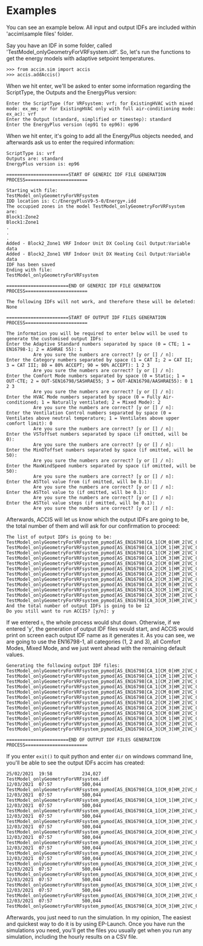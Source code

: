# Examples

You can see an example below. All input and output IDFs are included within 'accim\sample files\' folder.


Say you have an IDF in some folder, called 'TestModel_onlyGeometryForVRFsystem.idf'. So, let's run the functions to get the energy models with adaptive setpoint temperatures.

```
>>> from accim.sim import accis
>>> accis.addAccis()
```
When we hit enter, we'll be asked to enter some information regarding the ScriptType, the Outputs and the EnergyPlus version:
```
Enter the ScriptType (for VRFsystem: vrf; for ExistingHVAC with mixed mode: ex_mm; or for ExistingHVAC only with full air-conditioning mode: ex_ac): vrf
Enter the Output (standard, simplified or timestep): standard
Enter the EnergyPlus version (ep91 to ep96): ep96
```
When we hit enter, it's going to add all the EnergyPlus objects needed, and afterwards ask us to enter the required information:
```
ScriptType is: vrf
Outputs are: standard
EnergyPlus version is: ep96

=======================START OF GENERIC IDF FILE GENERATION PROCESS=======================

Starting with file:
TestModel_onlyGeometryForVRFsystem
IDD location is: C:/EnergyPlusV9-5-0/Energy+.idd
The occupied zones in the model TestModel_onlyGeometryForVRFsystem are:
Block1:Zone2
Block1:Zone1
.
.
.
Added - Block2_Zone1 VRF Indoor Unit DX Cooling Coil Output:Variable data
Added - Block2_Zone1 VRF Indoor Unit DX Heating Coil Output:Variable data
IDF has been saved
Ending with file:
TestModel_onlyGeometryForVRFsystem

=======================END OF GENERIC IDF FILE GENERATION PROCESS=======================

The following IDFs will not work, and therefore these will be deleted:
None

=======================START OF OUTPUT IDF FILES GENERATION PROCESS=======================

The information you will be required to enter below will be used to generate the customised output IDFs:
Enter the Adaptive Standard numbers separated by space (0 = CTE; 1 = EN16798-1; 2 = ASHRAE 55): 1
          Are you sure the numbers are correct? [y or [] / n]:
Enter the Category numbers separated by space (1 = CAT I; 2 = CAT II; 3 = CAT III; 80 = 80% ACCEPT; 90 = 90% ACCEPT): 1 2 3
          Are you sure the numbers are correct? [y or [] / n]:
Enter the Comfort Mode numbers separated by space (0 = Static; 1 = OUT-CTE; 2 = OUT-SEN16798/SASHRAE55; 3 = OUT-AEN16798/AASHRAE55): 0 1 2 3
          Are you sure the numbers are correct? [y or [] / n]:
Enter the HVAC Mode numbers separated by space (0 = Fully Air-conditioned; 1 = Naturally ventilated; 2 = Mixed Mode): 2
          Are you sure the numbers are correct? [y or [] / n]:
Enter the Ventilation Control numbers separated by space (0 = Ventilates above neutral temperature; 1 = Ventilates above upper comfort limit): 0
          Are you sure the numbers are correct? [y or [] / n]:
Enter the VSToffset numbers separated by space (if omitted, will be 0):
          Are you sure the numbers are correct? [y or [] / n]:
Enter the MinOToffset numbers separated by space (if omitted, will be 50):
          Are you sure the numbers are correct? [y or [] / n]:
Enter the MaxWindSpeed numbers separated by space (if omitted, will be 50):
          Are you sure the numbers are correct? [y or [] / n]:
Enter the ASTtol value from (if omitted, will be 0.1):
          Are you sure the numbers are correct? [y or [] / n]:
Enter the ASTtol value to (if omitted, will be 0.1):
          Are you sure the numbers are correct? [y or [] / n]:
Enter the ASTtol value steps (if omitted, will be 0.1):
          Are you sure the numbers are correct? [y or [] / n]:

```
Afterwards, ACCIS will let us know which the output IDFs are going to be, the total number of them and will ask for our confirmation to proceed:
```
The list of output IDFs is going to be:
TestModel_onlyGeometryForVRFsystem_pymod[AS_EN16798[CA_1[CM_0[HM_2[VC_0[VO_0.0[MT_50.0[MW_50.0[AT_0.1.idf
TestModel_onlyGeometryForVRFsystem_pymod[AS_EN16798[CA_1[CM_1[HM_2[VC_0[VO_0.0[MT_50.0[MW_50.0[AT_0.1.idf
TestModel_onlyGeometryForVRFsystem_pymod[AS_EN16798[CA_1[CM_2[HM_2[VC_0[VO_0.0[MT_50.0[MW_50.0[AT_0.1.idf
TestModel_onlyGeometryForVRFsystem_pymod[AS_EN16798[CA_1[CM_3[HM_2[VC_0[VO_0.0[MT_50.0[MW_50.0[AT_0.1.idf
TestModel_onlyGeometryForVRFsystem_pymod[AS_EN16798[CA_2[CM_0[HM_2[VC_0[VO_0.0[MT_50.0[MW_50.0[AT_0.1.idf
TestModel_onlyGeometryForVRFsystem_pymod[AS_EN16798[CA_2[CM_1[HM_2[VC_0[VO_0.0[MT_50.0[MW_50.0[AT_0.1.idf
TestModel_onlyGeometryForVRFsystem_pymod[AS_EN16798[CA_2[CM_2[HM_2[VC_0[VO_0.0[MT_50.0[MW_50.0[AT_0.1.idf
TestModel_onlyGeometryForVRFsystem_pymod[AS_EN16798[CA_2[CM_3[HM_2[VC_0[VO_0.0[MT_50.0[MW_50.0[AT_0.1.idf
TestModel_onlyGeometryForVRFsystem_pymod[AS_EN16798[CA_3[CM_0[HM_2[VC_0[VO_0.0[MT_50.0[MW_50.0[AT_0.1.idf
TestModel_onlyGeometryForVRFsystem_pymod[AS_EN16798[CA_3[CM_1[HM_2[VC_0[VO_0.0[MT_50.0[MW_50.0[AT_0.1.idf
TestModel_onlyGeometryForVRFsystem_pymod[AS_EN16798[CA_3[CM_2[HM_2[VC_0[VO_0.0[MT_50.0[MW_50.0[AT_0.1.idf
TestModel_onlyGeometryForVRFsystem_pymod[AS_EN16798[CA_3[CM_3[HM_2[VC_0[VO_0.0[MT_50.0[MW_50.0[AT_0.1.idf
And the total number of output IDFs is going to be 12
Do you still want to run ACCIS? [y/n]: y
```
If we entered `n`, the whole process would shut down. Otherwise, if we entered 'y', the generation of output IDF files would start, and ACCIS would print on screen each output IDF name as it generates it. 
As you can see, we are going to use the EN16798-1, all categories (1, 2 and 3), all Comfort Modes, Mixed Mode, and we just went ahead with the remaining default values.
```
Generating the following output IDF files:
TestModel_onlyGeometryForVRFsystem_pymod[AS_EN16798[CA_1[CM_0[HM_2[VC_0[VO_0.0[MT_50.0[MW_50.0[AT_0.1.idf
TestModel_onlyGeometryForVRFsystem_pymod[AS_EN16798[CA_1[CM_1[HM_2[VC_0[VO_0.0[MT_50.0[MW_50.0[AT_0.1.idf
TestModel_onlyGeometryForVRFsystem_pymod[AS_EN16798[CA_1[CM_2[HM_2[VC_0[VO_0.0[MT_50.0[MW_50.0[AT_0.1.idf
TestModel_onlyGeometryForVRFsystem_pymod[AS_EN16798[CA_1[CM_3[HM_2[VC_0[VO_0.0[MT_50.0[MW_50.0[AT_0.1.idf
TestModel_onlyGeometryForVRFsystem_pymod[AS_EN16798[CA_2[CM_0[HM_2[VC_0[VO_0.0[MT_50.0[MW_50.0[AT_0.1.idf
TestModel_onlyGeometryForVRFsystem_pymod[AS_EN16798[CA_2[CM_1[HM_2[VC_0[VO_0.0[MT_50.0[MW_50.0[AT_0.1.idf
TestModel_onlyGeometryForVRFsystem_pymod[AS_EN16798[CA_2[CM_2[HM_2[VC_0[VO_0.0[MT_50.0[MW_50.0[AT_0.1.idf
TestModel_onlyGeometryForVRFsystem_pymod[AS_EN16798[CA_2[CM_3[HM_2[VC_0[VO_0.0[MT_50.0[MW_50.0[AT_0.1.idf
TestModel_onlyGeometryForVRFsystem_pymod[AS_EN16798[CA_3[CM_0[HM_2[VC_0[VO_0.0[MT_50.0[MW_50.0[AT_0.1.idf
TestModel_onlyGeometryForVRFsystem_pymod[AS_EN16798[CA_3[CM_1[HM_2[VC_0[VO_0.0[MT_50.0[MW_50.0[AT_0.1.idf
TestModel_onlyGeometryForVRFsystem_pymod[AS_EN16798[CA_3[CM_2[HM_2[VC_0[VO_0.0[MT_50.0[MW_50.0[AT_0.1.idf
TestModel_onlyGeometryForVRFsystem_pymod[AS_EN16798[CA_3[CM_3[HM_2[VC_0[VO_0.0[MT_50.0[MW_50.0[AT_0.1.idf

=======================END OF OUTPUT IDF FILES GENERATION PROCESS=======================
```
If you enter `exit()` to quit python and enter `dir` on windows command line, you'll be able to see the output IDFs accim has created:
```
25/02/2021  19:58           234,027 TestModel_onlyGeometryForVRFsystem.idf
12/03/2021  07:57           500,044 TestModel_onlyGeometryForVRFsystem_pymod[AS_EN16798[CA_1[CM_0[HM_2[VC_0[VO_0.0[MT_50.0[MW_50.0[AT_0.1.idf
12/03/2021  07:57           500,044 TestModel_onlyGeometryForVRFsystem_pymod[AS_EN16798[CA_1[CM_1[HM_2[VC_0[VO_0.0[MT_50.0[MW_50.0[AT_0.1.idf
12/03/2021  07:57           500,044 TestModel_onlyGeometryForVRFsystem_pymod[AS_EN16798[CA_1[CM_2[HM_2[VC_0[VO_0.0[MT_50.0[MW_50.0[AT_0.1.idf
12/03/2021  07:57           500,044 TestModel_onlyGeometryForVRFsystem_pymod[AS_EN16798[CA_1[CM_3[HM_2[VC_0[VO_0.0[MT_50.0[MW_50.0[AT_0.1.idf
12/03/2021  07:57           500,044 TestModel_onlyGeometryForVRFsystem_pymod[AS_EN16798[CA_2[CM_0[HM_2[VC_0[VO_0.0[MT_50.0[MW_50.0[AT_0.1.idf
12/03/2021  07:57           500,044 TestModel_onlyGeometryForVRFsystem_pymod[AS_EN16798[CA_2[CM_1[HM_2[VC_0[VO_0.0[MT_50.0[MW_50.0[AT_0.1.idf
12/03/2021  07:57           500,044 TestModel_onlyGeometryForVRFsystem_pymod[AS_EN16798[CA_2[CM_2[HM_2[VC_0[VO_0.0[MT_50.0[MW_50.0[AT_0.1.idf
12/03/2021  07:57           500,044 TestModel_onlyGeometryForVRFsystem_pymod[AS_EN16798[CA_2[CM_3[HM_2[VC_0[VO_0.0[MT_50.0[MW_50.0[AT_0.1.idf
12/03/2021  07:57           500,044 TestModel_onlyGeometryForVRFsystem_pymod[AS_EN16798[CA_3[CM_0[HM_2[VC_0[VO_0.0[MT_50.0[MW_50.0[AT_0.1.idf
12/03/2021  07:57           500,044 TestModel_onlyGeometryForVRFsystem_pymod[AS_EN16798[CA_3[CM_1[HM_2[VC_0[VO_0.0[MT_50.0[MW_50.0[AT_0.1.idf
12/03/2021  07:57           500,044 TestModel_onlyGeometryForVRFsystem_pymod[AS_EN16798[CA_3[CM_2[HM_2[VC_0[VO_0.0[MT_50.0[MW_50.0[AT_0.1.idf
12/03/2021  07:57           500,044 TestModel_onlyGeometryForVRFsystem_pymod[AS_EN16798[CA_3[CM_3[HM_2[VC_0[VO_0.0[MT_50.0[MW_50.0[AT_0.1.idf

```
Afterwards, you just need to run the simulation. In my opinion, The easiest and quickest way to do it is by using EP-Launch. Once you have run the simulations you need, you'll get the files you usually get when you run any simulation, including the hourly results on a CSV file.
